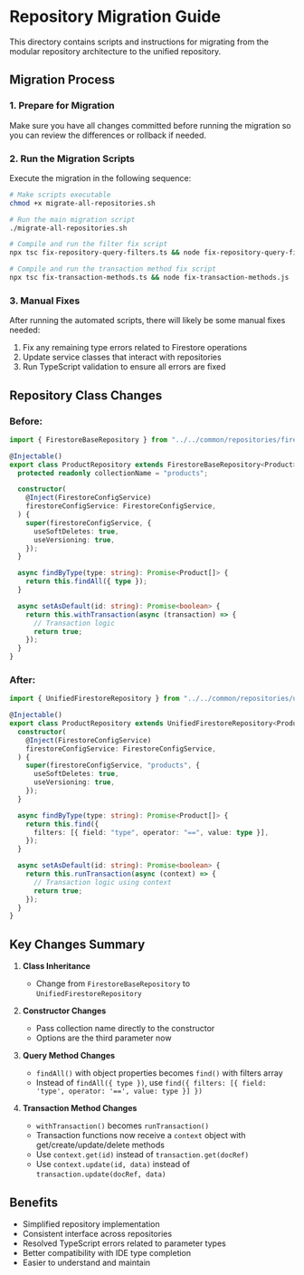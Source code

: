 # Repository Migration Guide

This directory contains scripts and instructions for migrating from the modular repository architecture to the unified repository.

## Migration Process

### 1. Prepare for Migration

Make sure you have all changes committed before running the migration so you can review the differences or rollback if needed.

### 2. Run the Migration Scripts

Execute the migration in the following sequence:

```bash
# Make scripts executable
chmod +x migrate-all-repositories.sh

# Run the main migration script
./migrate-all-repositories.sh

# Compile and run the filter fix script
npx tsc fix-repository-query-filters.ts && node fix-repository-query-filters.js

# Compile and run the transaction method fix script
npx tsc fix-transaction-methods.ts && node fix-transaction-methods.js
```

### 3. Manual Fixes

After running the automated scripts, there will likely be some manual fixes needed:

1. Fix any remaining type errors related to Firestore operations
2. Update service classes that interact with repositories
3. Run TypeScript validation to ensure all errors are fixed

## Repository Class Changes

### Before:

```typescript
import { FirestoreBaseRepository } from "../../common/repositories/firestore-base.repository";

@Injectable()
export class ProductRepository extends FirestoreBaseRepository<Product> {
  protected readonly collectionName = "products";

  constructor(
    @Inject(FirestoreConfigService)
    firestoreConfigService: FirestoreConfigService,
  ) {
    super(firestoreConfigService, {
      useSoftDeletes: true,
      useVersioning: true,
    });
  }

  async findByType(type: string): Promise<Product[]> {
    return this.findAll({ type });
  }

  async setAsDefault(id: string): Promise<boolean> {
    return this.withTransaction(async (transaction) => {
      // Transaction logic
      return true;
    });
  }
}
```

### After:

```typescript
import { UnifiedFirestoreRepository } from "../../common/repositories/unified-firestore.repository";

@Injectable()
export class ProductRepository extends UnifiedFirestoreRepository<Product> {
  constructor(
    @Inject(FirestoreConfigService)
    firestoreConfigService: FirestoreConfigService,
  ) {
    super(firestoreConfigService, "products", {
      useSoftDeletes: true,
      useVersioning: true,
    });
  }

  async findByType(type: string): Promise<Product[]> {
    return this.find({
      filters: [{ field: "type", operator: "==", value: type }],
    });
  }

  async setAsDefault(id: string): Promise<boolean> {
    return this.runTransaction(async (context) => {
      // Transaction logic using context
      return true;
    });
  }
}
```

## Key Changes Summary

1. **Class Inheritance**

   - Change from `FirestoreBaseRepository` to `UnifiedFirestoreRepository`

2. **Constructor Changes**

   - Pass collection name directly to the constructor
   - Options are the third parameter now

3. **Query Method Changes**

   - `findAll()` with object properties becomes `find()` with filters array
   - Instead of `findAll({ type })`, use `find({ filters: [{ field: 'type', operator: '==', value: type }] })`

4. **Transaction Method Changes**
   - `withTransaction()` becomes `runTransaction()`
   - Transaction functions now receive a `context` object with get/create/update/delete methods
   - Use `context.get(id)` instead of `transaction.get(docRef)`
   - Use `context.update(id, data)` instead of `transaction.update(docRef, data)`

## Benefits

- Simplified repository implementation
- Consistent interface across repositories
- Resolved TypeScript errors related to parameter types
- Better compatibility with IDE type completion
- Easier to understand and maintain
